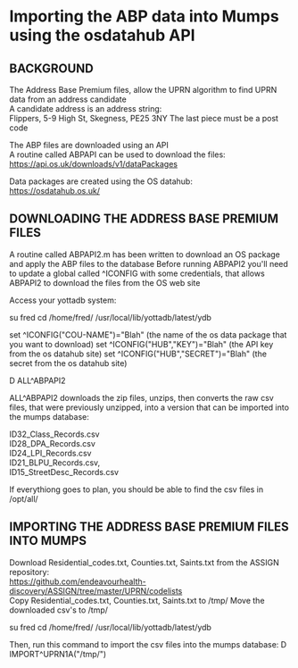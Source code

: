 # Importing the ABP data into Mumps using the osdatahub API

## BACKGROUND

The Address Base Premium files, allow the UPRN algorithm to find UPRN data from an address candidate  
A candidate address is an address string:  
Flippers, 5-9 High St, Skegness, PE25 3NY
The last piece must be a post code

The ABP files are downloaded using an API  
A routine called ABPAPI can be used to download the files:  
https://api.os.uk/downloads/v1/dataPackages

Data packages are created using the OS datahub:  
https://osdatahub.os.uk/

## DOWNLOADING THE ADDRESS BASE PREMIUM FILES

A routine called ABPAPI2.m has been written to download an OS package and apply the ABP files to the database
Before running ABPAPI2 you'll need to update a global called ^ICONFIG with some credentials, that allows ABPAPI2 to download the files from the OS web site

Access your yottadb system:

su fred
cd /home/fred/
/usr/local/lib/yottadb/latest/ydb

set ^ICONFIG("COU-NAME")="Blah" (the name of the os data package that you want to download)
set ^ICONFIG("HUB","KEY")="Blah" (the API key from the os datahub site)
set ^ICONFIG("HUB","SECRET")="Blah" (the secret from the os datahub site)

D ALL^ABPAPI2

ALL^ABPAPI2 downloads the zip files, unzips, then converts the raw csv files, that were previously unzipped, into a version that can be imported into the mumps database:  

ID32_Class_Records.csv  
ID28_DPA_Records.csv  
ID24_LPI_Records.csv  
ID21_BLPU_Records.csv,  
ID15_StreetDesc_Records.csv

If everythiong goes to plan, you should be able to find the csv files in /opt/all/

## IMPORTING THE ADDRESS BASE PREMIUM FILES INTO MUMPS

Download Residential_codes.txt, Counties.txt, Saints.txt from the ASSIGN repository:  
https://github.com/endeavourhealth-discovery/ASSIGN/tree/master/UPRN/codelists  
Copy Residential_codes.txt, Counties.txt, Saints.txt to /tmp/
Move the downloaded csv's to /tmp/ 

su fred
cd /home/fred/
/usr/local/lib/yottadb/latest/ydb

Then, run this command to import the csv files into the mumps database:
D IMPORT^UPRN1A("/tmp/")